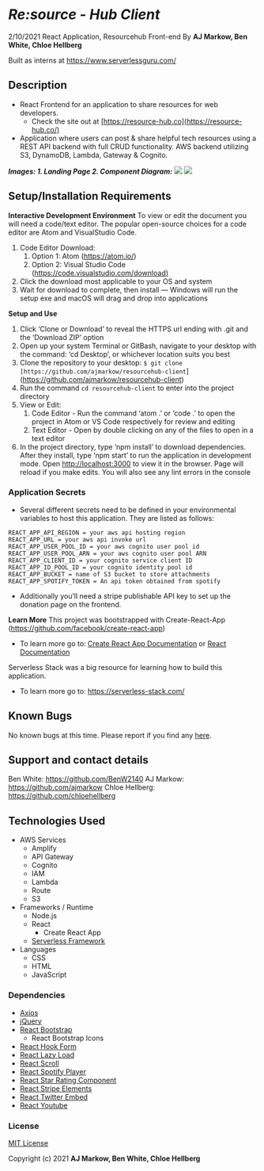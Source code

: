 # *Re:source - Hub Client*

2/10/2021
React Application, Resourcehub Front-end
By **AJ Markow, Ben White, Chloe Hellberg**

Built as interns at  https://www.serverlessguru.com/

## Description

* React Frontend for an application to share resources for web developers.
    * Check the site out at [https://resource-hub.co](https://resource-hub.co/)
* Application where users can post & share helpful tech resources using a REST API backend with full CRUD functionality. AWS backend utilizing S3, DynamoDB, Lambda, Gateway & Cognito.

**_Images: 1. Landing Page 2. Component Diagram:_**
![](https://i.imgur.com/xJfI3Ly.png)
![](https://i.imgur.com/uyW82EN.png)
## Setup/Installation Requirements

**Interactive Development Environment**
To view or edit the document you will need a code/text editor. The popular open-source choices for a code editor are Atom and VisualStudio Code.

1. Code Editor Download:
    1. Option 1: Atom (https://atom.io/)
    2. Option 2: Visual Studio Code ([https://code.visualstudio.com/download)](https://code.visualstudio.com/download)
2. Click the download most applicable to your OS and system
3. Wait for download to complete, then install — Windows will run the setup exe and macOS will drag and drop into applications

**Setup and Use**

1. Click ‘Clone or Download’ to reveal the HTTPS url ending with .git and the ‘Download ZIP’ option
2. Open up your system Terminal or GitBash, navigate to your desktop with the command: ‘cd Desktop’, or whichever location suits you best
3. Clone the repository to your desktop: `$ git clone [https://github.com/ajmarkow/resourcehub-client`](https://github.com/ajmarkow/resourcehub-client)
4. Run the command `cd resourcehub-client` to enter into the project directory
5. View or Edit:
    1. Code Editor - Run the command  ‘atom .’ or ‘code .’ to open the project in Atom or VS Code respectively for review and editing
    2. Text Editor - Open by double clicking on any of the files to open in a text editor
6. In the project directory, type ‘npm install’ to download dependencies. After they install, type ‘npm start’ to run the application in development mode. Open [http://localhost:3000](http://localhost:3000/) to view it in the browser. Page will reload if you make edits. You will also see any lint errors in the console

### Application Secrets

* Several different secrets need to be defined in your environmental variables to host this application. They are listed as follows:

```
REACT_APP_API_REGION = your aws api hosting region
REACT_APP_URL = your aws api invoke url
REACT_APP_USER_POOL_ID = your aws cognito user pool id
REACT_APP_USER_POOL_ARN = your aws cognito user pool ARN
REACT_APP_CLIENT_ID = your cognito service client ID
REACT_APP_ID_POOL_ID = your cognito identity pool id
REACT_APP_BUCKET = name of S3 bucket to store attachments
REACT_APP_SPOTIFY_TOKEN = An api token obtained from spotify
```

* Additionally you’ll need a stripe publishable API key to set up the donation page on the frontend.

**Learn More**
This project was bootstrapped with Create-React-App (https://github.com/facebook/create-react-app)

* To learn more go to: [Create React App Documentation](https://facebook.github.io/create-react-app/docs/getting-started) or [React Documentation](https://reactjs.org/)

Serverless Stack was a big resource for learning how to build this application.

* To learn more go to: https://serverless-stack.com/

## Known Bugs

No known bugs at this time. Please report if you find any [here](https://github.com/ajmarkow/resourcehub-client/issues).

## Support and contact details

Ben White: https://github.com/BenW2140
AJ Markow: https://github.com/ajmarkow
Chloe Hellberg: https://github.com/chloehellberg

## Technologies Used

* AWS Services
    * Amplify
    * API Gateway
    * Cognito
    * IAM
    * Lambda
    * Route 
    * S3
* Frameworks / Runtime
    * Node.js
    * React
        * Create React App
    * [Serverless Framework](https://www.serverless.com/)
* Languages
    * CSS
    * HTML
    * JavaScript

### Dependencies

* [Axios](https://github.com/axios/axios)
* [jQuery](https://github.com/jquery/jquery)
* [React Bootstrap](https://github.com/react-bootstrap/react-bootstrap)
    * React Bootstrap Icons
* [React Hook Form](https://github.com/react-hook-form/react-hook-form)
* [React Lazy Load](https://github.com/loktar00/react-lazy-load)
* [React Scroll](https://github.com/milosjanda/react-scroll-up)
* [React Spotify Player](https://github.com/alexanderwallin/react-spotify-player)
* [React Star Rating Component](https://github.com/voronianski/react-star-rating-component)
* [React Stripe Elements](https://github.com/stripe/react-stripe-elements)
* [React Twitter Embed](https://github.com/saurabhnemade/react-twitter-embed)
* [React Youtube](https://github.com/tjallingt/react-youtube)

### License

[MIT License](https://opensource.org/licenses/MIT)

Copyright (c) 2021 **AJ Markow, Ben White, Chloe Hellberg**

